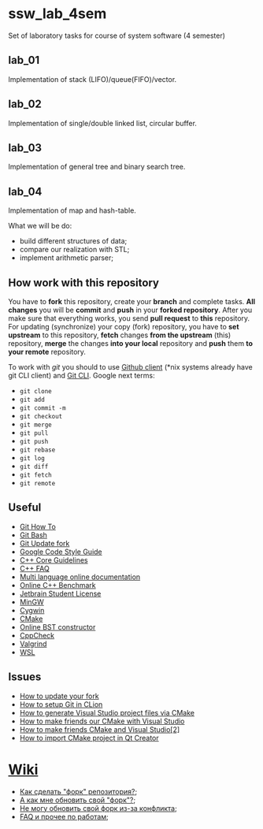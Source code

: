 # ssw_lab_4sem
Set of laboratory tasks for course of system software (4 semester)

## lab_01

Implementation of stack (LIFO)/queue(FIFO)/vector.  

## lab_02

Implementation of single/double linked list, circular buffer.  

## lab_03  

Implementation of general tree and binary search tree. 

## lab_04

Implementation of map and hash-table.


What we will be do:

- build different structures of data;
- compare our realization with STL;
- implement arithmetic parser;


## How work with this repository

You have to **fork** this repository, create your **branch** and complete tasks. **All changes** you will be **commit** and **push** in your **forked repository**. After you make sure that everything works, you send **pull request** to **this** repository. For updating (synchronize) your copy (fork) repository, you have to **set upstream** to this repository, **fetch** changes **from the upstream** (this) repository, **merge** the changes **into your local** repository and **push** them **to your remote** repository.

To work with *git* you should to use [Github client](https://desktop.github.com/) (*nix systems already have git CLI client) and [Git CLI](https://gitforwindows.org/). Google next terms:

- `git clone`
- `git add`
- `git commit -m`
- `git checkout`
- `git merge`
- `git pull`
- `git push`
- `git rebase`
- `git log`
- `git diff`
- `git fetch`
- `git remote`


## Useful

- [Git How To](https://githowto.com/ru/setup)
- [Git Bash](https://gitforwindows.org/)
- [Git Update fork](https://help.github.com/en/articles/syncing-a-fork)
- [Google Code Style Guide](https://google.github.io/styleguide/cppguide.html)
- [C++ Core Guidelines](https://isocpp.github.io/CppCoreGuidelines/CppCoreGuidelines)
- [C++ FAQ](https://isocpp.org/faq)
- [Multi language online documentation](https://docs.w3cub.com/cpp/)
- [Online C++ Benchmark](http://quick-bench.com/)
- [Jetbrain Student License](https://www.jetbrains.com/shop/eform/students)
- [MinGW](http://mingw-w64.org/doku.php)
- [Cygwin](https://www.cygwin.com/)
- [CMake](https://cmake.org/download/)
- [Online BST constructor](https://www.cs.usfca.edu/~galles/visualization/BST.html)
- [CppCheck](http://cppcheck.sourceforge.net/)
- [Valgrind](https://valgrind.org/)
- [WSL](https://docs.microsoft.com/ru-ru/windows/wsl/install-win10)
  

## Issues

- [How to update your fork](https://stackoverflow.com/questions/20984802/how-can-i-keep-my-fork-in-sync-without-adding-a-separate-remote/21131381#21131381)
- [How to setup Git in CLion](https://stackoverflow.com/questions/35087523/git-exe-error-while-loading-shared-libraries-cannot-open-shared-object-file)
- [How to generate Visual Studio project files via CMake](https://preshing.com/20170511/how-to-build-a-cmake-based-project/)
- [How to make friends our CMake with Visual Studio](https://www.youtube.com/watch?v=gYmgbqGfv-8)
- [How to make friends CMake and Visual Studio[2]](https://docs.microsoft.com/ru-ru/cpp/build/cmake-projects-in-visual-studio?view=vs-2019)
- [How to import CMake project in Qt Creator](https://codeyarns.com/2016/01/26/how-to-import-cmake-project-in-qt-creator/)


# [Wiki](https://github.com/GOOD-Stuff/ssw_lab_4sem/wiki)

- [Как сделать "форк" репозитория?](https://github.com/GOOD-Stuff/ssw_lab_4sem/wiki);
- [А как мне обновить свой "форк"?](https://bit.ly/3fFPgFz);
- [Не могу обновить свой форк из-за конфликта](https://bit.ly/3fIHRoR);
- [FAQ и прочее по работам](https://github.com/GOOD-Stuff/ssw_lab_4sem/wiki);

